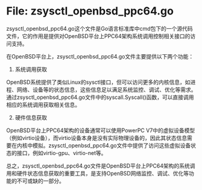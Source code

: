 # File: zsysctl_openbsd_ppc64.go

zsysctl_openbsd_ppc64.go这个文件是Go语言标准库中cmd包下的一个源代码文件，它的作用是提供对OpenBSD平台上PPC64架构系统调用控制相关接口的访问支持。

在OpenBSD平台上，zsysctl_openbsd_ppc64.go文件主要提供以下两个功能：

1. 系统调用获取

OpenBSD系统提供了类似Linux的sysctl接口，但可以访问更多的内核信息，如进程、网络、设备等的状态信息，这些信息足以满足系统监控、调试、优化等需求。通过zsysctl_openbsd_ppc64.go文件中的syscall.Syscall()函数，可以直接调用相应的系统调用获取相关信息。

2. 硬件信息获取

OpenBSD平台上PPC64架构的设备通常可以使用PowerPC V7中的虚拟设备模型（例如virtio设备），而virtio设备本身是没有实际物理设备的，因此其状态信息需要在内核中模拟。zsysctl_openbsd_ppc64.go文件中提供了访问这些虚拟设备状态的接口，例如virtio-gpu、virtio-net等。

总之，zsysctl_openbsd_ppc64.go文件是OpenBSD平台上PPC64架构的系统调用和硬件状态信息获取的重要工具，是支持OpenBSD网络监控、调试、优化等功能的不可或缺的一部分。

